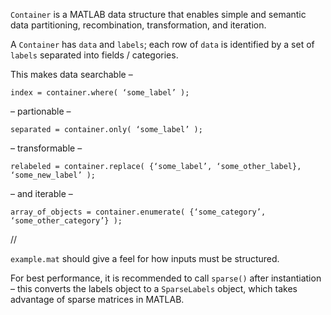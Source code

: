 `Container` is a MATLAB data structure that enables simple and semantic data partitioning, recombination, transformation, and iteration.

A `Container` has `data` and `labels`; each row of `data` is identified by a set of `labels` separated into fields / categories.

This makes data searchable – 

~~~~
index = container.where( ‘some_label’ );
~~~~

– partionable –

~~~~
separated = container.only( ‘some_label’ );
~~~~

– transformable –

~~~~
relabeled = container.replace( {‘some_label’, ‘some_other_label}, ‘some_new_label’ );
~~~~

– and iterable –

~~~~
array_of_objects = container.enumerate( {‘some_category’, ‘some_other_category’} );
~~~~

//

`example.mat` should give a feel for how inputs must be structured.

For best performance, it is recommended to call `sparse()` after instantiation – this converts the labels object to a `SparseLabels` object, which takes advantage of sparse matrices in MATLAB.